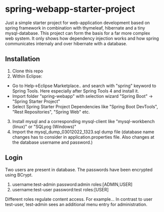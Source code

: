 # spring-webapp-starter-project

Just a simple starter project for web-application development based on spring framework in combination with thymeleaf, hibernate and a tiny mysql-database. This project can form the basis for a far more complex web system. It only shows how dependency injection works and how spring communicates internaly and over hibernate with a database.

## Installation
1. Clone this repo
2. Within Eclipse:
  - Go to Help->Eclipse Marketplace.. and search with "spring" keyword to Spring Tools. Here especially after Spring Tools 4 and install it.
  - Import folder "spring-webapp" with selection wizard "Spring Boot" -> "Spring Starter Project"
  - Select Spring Starter Project Dependencies like "Spring Boot DevTools", "Rest Repositories", "Spring Web" etc.
3. Install mysql and a corresponding mysql-client like "mysql-workbench (linux)" or "SQLyog (Windows)"
4. Import the mysql_dump_03012022_1323.sql dump file (database name changes has to consider in application.properties file. Also changes at the database username and password.)

## Login
Two users are present in database. The passwords have been encrypted using BCrypt.
1. username:test-admin
   password:admin 
   roles:[ADMIN,USER]
2. username:test-user
   password:test 
   roles:[USER]
   
Different roles regulate content access. For example... In contrast to user test-user, test-admin sees an additional menu entry for administration.
